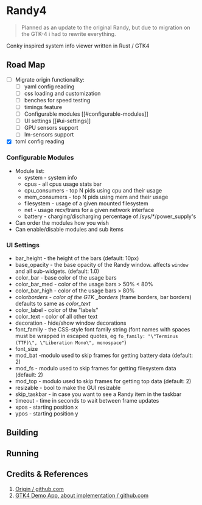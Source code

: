 # Randy4

> Planned as an update to the original Randy, but due to migration on the GTK-4 i had to rewrite everything.

Conky inspired system info viewer written in Rust / GTK4

## Road Map

- [ ] Migrate origin functionality:
  - [ ] yaml config reading
  - [ ] css loading and customization
  - [ ] benches for speed testing
  - [ ] timings feature
  - [ ] Configurable modules [[#configurable-modules]]
  - [ ] UI settings [[#ui-settings]]
  - [ ] GPU sensors support
  - [ ] lm-sensors support
- [x] toml config reading

### Configurable Modules

- Module list:
  - system - system info
  - cpus - all cpus usage stats bar
  - cpu_consumers - top N pids using cpu and their usage
  - mem_consumers - top N pids using mem and their usage
  - filesystem - usage of a given mounted filesystem
  - net - usage recv/trans for a given network interface
  - battery - charging/discharging percentage of /sys/\*/power_supply's
- Can order the modules how you wish
- Can enable/disable modules and sub items

### UI Settings

- bar_height - the height of the bars (default: 10px)
- base_opacity - the base opacity of the Randy window. affects `window` and all sub-widgets. (default: 1.0)
- color_bar - base color of the usage bars
- color_bar_med - color of the usage bars > 50% < 80%
- color_bar_high - color of the usage bars > 80%
- color*borders - color of the GTK \_borders* (frame borders, bar borders) defaults to same as _color_text_
- color_label - color of the "labels"
- color_text - color of all other text
- decoration - hide/show window decorations
- font_family - the CSS-style font family string (font names with spaces must be wrapped in escaped quotes, eg `fo_family: "\"Terminus (TTF)\", \"Liberation Mono\", monospace"`)
- font_size
- mod_bat -modulo used to skip frames for getting battery data (default: 2)
- mod_fs - modulo used to skip frames for getting filesystem data (default: 2)
- mod_top - modulo used to skip frames for getting top data (default: 2)
- resizable - bool to make the GUI resizable
- skip_taskbar - in case you want to see a Randy item in the taskbar
- timeout - time in seconds to wait between frame updates
- xpos - starting position x
- ypos - starting position y

## Building

## Running

## Credits & References

1. [Origin / github.com](https://github.com/iphands/randy)
2. [GTK4 Demo App, about implementation / github.com](https://github.com/TakiMoysha/tm-rust-book/tree/main/practice/simple-linux-widget)
